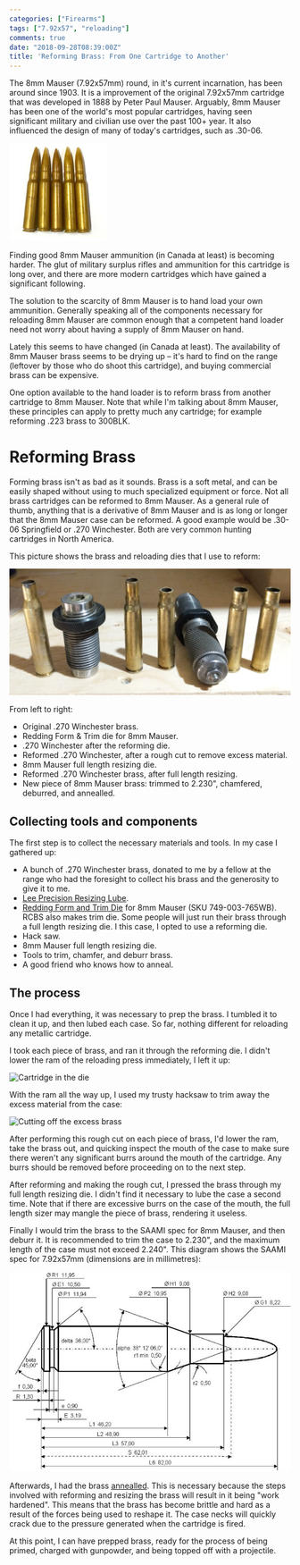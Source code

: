 ```yaml
---
categories: ["Firearms"]
tags: ["7.92x57", "reloading"]
comments: true
date: "2018-09-28T08:39:00Z"
title: 'Reforming Brass: From One Cartridge to Another'
---
```


The 8mm Mauser (7.92x57mm) round, in it's current incarnation, has been around since 1903. It is a improvement of the original 7.92x57mm cartridge that was developed in 1888 by Peter Paul Mauser.  Arguably, 8mm Mauser has been one of the world's most popular cartridges, having seen significant military and civilian use over the past 100+ year. It also influenced the design of many of today's cartridges, such as .30-06.

![8mm Mauser cartridges](/images/2018-09-28-reforming-brass-for-8mm/01.png)

Finding good 8mm Mauser ammunition (in Canada at least) is becoming harder. The glut of military surplus rifles and ammunition for this cartridge is long over, and there are more modern cartridges which have gained a significant following.

The solution to the scarcity of 8mm Mauser is to hand load your own ammunition. Generally speaking all of the components necessary for reloading 8mm Mauser are common enough that a competent hand loader need not worry about having a supply of 8mm Mauser on hand.  

Lately this seems to have changed (in Canada at least).  The availability of 8mm Mauser brass seems to be drying up &ndash; it's hard to find on the range (leftover by those who do shoot this cartridge), and buying commercial brass can be expensive.

One option available to the hand loader is to reform brass from another cartridge to 8mm Mauser. Note that while I'm talking about 8mm Mauser, these principles can apply to pretty much any cartridge; for example reforming .223 brass to 300BLK.

# Reforming Brass

Forming brass isn't as bad as it sounds. Brass is a soft metal, and can be easily shaped without using to much specialized equipment or force. Not all brass cartridges can be reformed to 8mm Mauser. As a general rule of thumb, anything that is a derivative of 8mm Mauser and is as long or longer that the 8mm Mauser case can be reformed. A good example would be .30-06 Springfield or .270 Winchester. Both are very common hunting cartridges in North America.

This picture shows the brass and reloading dies that I use to reform:

![Reforming .270 Winchester to 8mm Mauser](/images/2018-09-28-reforming-brass-for-8mm/05.png)

From left to right:

* Original .270 Winchester brass.
* Redding Form &amp; Trim die for 8mm Mauser.
* .270 Winchester after the reforming die.
* Reformed .270 Winchester, after a rough cut to remove excess material.
* 8mm Mauser full length resizing die.
* Reformed .270 Winchester brass, after full length resizing.
* New piece of 8mm Mauser brass: trimmed to 2.230", chamfered, deburred, and annealled.

## Collecting tools and components

The first step is to collect the  necessary materials and tools. In my case I gathered up:

* A bunch of .270 Winchester brass, donated to me by a fellow at the range who had the foresight to collect his brass and the generosity to give it to me.
* [Lee Precision Resizing Lube](https://www.cabelas.ca/product/3565/lee-resizing-lubricant).
* [Redding Form and Trim Die](https://www.brownells.com/reloading/reloading-dies/rifle-dies/trim-dies-prod34753.aspx) for 8mm Mauser (SKU 749-003-765WB). RCBS also makes trim die. Some people will just run their brass through a full length resizing die. I this case, I opted to use a reforming die.
* Hack saw.
* 8mm Mauser full length resizing die.
* Tools to trim, chamfer, and deburr brass.
* A good friend who knows how to anneal.

## The process

Once I had everything, it was necessary to prep the brass. I tumbled it to clean it up, and then lubed each case. So far, nothing different for reloading any metallic cartridge.

I took each piece of brass, and ran it through the reforming die.  I didn't lower the ram of the reloading press immediately, I left it up:

![Cartridge in the die](/images/2018-09-28-reforming-brass-for-8mm/03.png)

With the ram all the way up, I used my trusty hacksaw to trim away the excess material from the case:

![Cutting off the excess brass](/images/2018-09-28-reforming-brass-for-8mm/04.png)

After performing this rough cut on each piece of brass, I'd lower the ram, take the brass out, and quicking inspect the mouth of the case to make sure there weren't any significant burrs around the mouth of the cartridge. Any burrs should be removed before proceeding on to the next step.

After reforming and making the rough cut, I pressed the brass through my full length resizing die. I didn't find it necessary to lube the case a second time. Note that if there are excessive burrs on the case of the mouth, the full length sizer may mangle the piece of brass, rendering it useless.

Finally I would trim the brass to the SAAMI spec for 8mm Mauser, and then deburr it. It is recommended to trim the case to 2.230", and the maximum length of the case must not exceed 2.240".  This diagram shows the SAAMI spec for 7.92x57mm (dimensions are in millimetres):

![SAAMI spec for 8mm Mauser](/images/2018-09-28-reforming-brass-for-8mm/02.png)

Afterwards, I had the brass [annealled](http://www.massreloading.com/annealing.html). This is necessary because the steps involved with reforming and resizing the brass will result in it being "work hardened". This means that the brass has become brittle and hard as a result of the forces being used to reshape it. The case necks will quickly crack due to the pressure generated when the cartridge is fired.

At this point, I can have prepped brass, ready for the process of being primed, charged with gunpowder, and being topped off with a projectile.